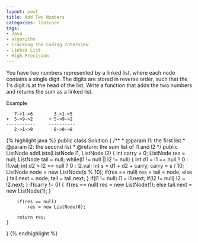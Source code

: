 ```yaml
---
layout: post
title: Add Two Numbers
categories: lintcode
tags:
- Java
- algorithm
- Cracking The Coding Interview
- Linked List
- High Precision
---
```


You have two numbers represented by a linked list, where each node contains a single digit. The digits are stored in reverse order, such that the 1's digit is at the head of the list. Write a function that adds the two numbers and returns the sum as a linked list.

Example

```
   7->1->6        3->1->5
+  5->9->2      + 5->9->2
-----------     ----------
   2->1->9        8->0->8
```

{% highlight java %}
public class Solution {
    /**
     * @param l1: the first list
     * @param l2: the second list
     * @return: the sum list of l1 and l2 
     */
    public ListNode addLists(ListNode l1, ListNode l2) {
        int carry = 0;
        ListNode res = null;
        ListNode tail = null;
        while(l1 != null || l2 != null) {
            int d1 = l1 == null ? 0 : l1.val;
            int d2 = l2 == null ? 0 : l2.val;
            int s = d1 + d2 + carry;
            carry = s / 10;
            ListNode node = new ListNode(s % 10);
            if(res == null)
                res = tail = node;
            else {
                tail.next = node;
                tail = tail.next;
            }
            if(l1 != null)
                l1 = l1.next;
            if(l2 != null)
                l2 = l2.next;
        }
        if(carry != 0) {
            if(res == null)
                res = new ListNode(1);
            else
                tail.next = new ListNode(1);
        }
        
        if(res == null)
            res = new ListNode(0);
            
        return res;
    }
}
{% endhighlight %}